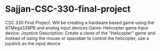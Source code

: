 # Sajjan-CSC-330-final-project

CSC 330 Final Project: Will be creating a hardware based game using the ATMega328PB and analog input devices
Game: Helicopter game
Input device: Joystick
Description: Create a clone of the "Helicopter" game and instead of using the mouse or spacebar to control the helicopter, use a joystick as the input device
